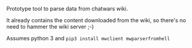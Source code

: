 Prototype tool to parse data from chatwars wiki. 

It already contains the content downloaded from the wiki, so there's no need to hammer the wiki server ;-)

Assumes python 3 and `pip3 install mwclient mwparserfromhell`